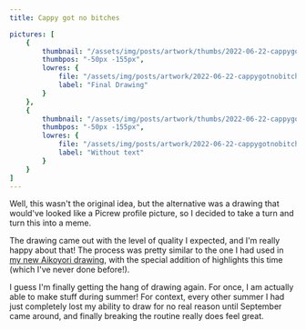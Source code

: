 ```yaml
---
title: Cappy got no bitches

pictures: [
	{
		thumbnail: "/assets/img/posts/artwork/thumbs/2022-06-22-cappygotnobitches.jpg",
		thumbpos: "-50px -155px",
		lowres: {
			file: "/assets/img/posts/artwork/2022-06-22-cappygotnobitches.png",
            label: "Final Drawing"
		}
	},
    {
		thumbnail: "/assets/img/posts/artwork/thumbs/2022-06-22-cappygotnobitches_clean.jpg",
		thumbpos: "-50px -155px",
		lowres: {
			file: "/assets/img/posts/artwork/2022-06-22-cappygotnobitches_clean.png",
            label: "Without text"
		}
	}
]
---
```

Well, this wasn't the original idea, but the alternative was a drawing that would've looked like a Picrew profile picture, so I decided to take a turn and turn this into a meme.

The drawing came out with the level of quality I expected, and I'm really happy about that!
The process was pretty similar to the one I had used in [my new Aikoyori drawing](/artwork/2022-05-26-aikocool), with the special addition of highlights this time (which I've never done before!).

I guess I'm finally getting the hang of drawing again.
For once, I am actually able to make stuff during summer!
For context, every other summer I had just completely lost my ability to draw for no real reason until September came around, and finally breaking the routine really does feel great.
